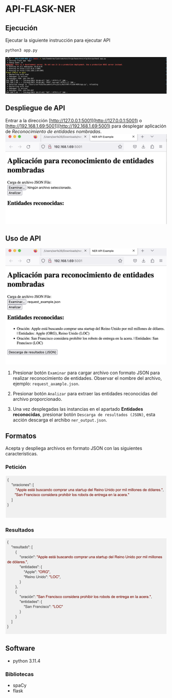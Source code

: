 # API-FLASK-NER

## Ejecución 
Ejecutar la siguiente instrucción para ejecutar API
```
python3 app.py
```
![ejemplo terminal](img/terminal.png)

## Despliegue de API
Entrar a la dirección [http://127.0.0.1:5001](http://127.0.0.1:5001) o [http://192.168.1.69:5001](http://192.168.1.69:5001) para desplegar aplicación de *Reconocimiento de entidades nombradas*.
![despliegue API](img/api1.png)

## Uso de API
![despliegue API](img/api2.png)
1. Presionar botón `Examinar` para cargar archivo con formato JSON para realizar reconocimiento de entidades. Observar el nombre del archivo, ejemplo: `request_axample.json`.
2. Presionar botón `Analizar` para extraer las entidades reconocidas del archivo proporcionado.

3. Una vez desplegadas las instancias en el apartado **Entidades reconocidas**, presionar botón `Descarga de resultados (JSON)`, esta acción descarga el archibo `ner_output.json`.

## Formatos 
Acepta y despliega archivos en formato JSON con las siguientes características.

### Petición
![despliegue API](img/request.png)


### Resultados 
![despliegue API](img/results.png)

## Software
* python 3.11.4

### Bibliotecas 
* spaCy
* flask 